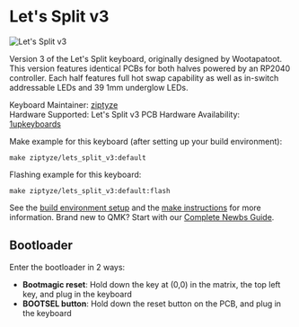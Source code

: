 # Let's Split v3

![Let's Split v3](https://i.imgur.com/ksZ64dK.jpg)

Version 3 of the Let's Split keyboard, originally designed by Wootapatoot. This version features identical PCBs for both halves powered by an RP2040 controller. Each half features full hot swap capability as well as in-switch addressable LEDs and 39 1mm underglow LEDs.

Keyboard Maintainer: [ziptyze](https://github.com/ziptyze)  
Hardware Supported: Let's Split v3 PCB
Hardware Availability: [1upkeyboards](https://1upkeyboards.com/shop/keyboard-kits/diy-40-kits/lets-split-v3/#choose-your-kit)  

Make example for this keyboard (after setting up your build environment):

    make ziptyze/lets_split_v3:default

Flashing example for this keyboard:

    make ziptyze/lets_split_v3:default:flash

See the [build environment setup](https://docs.qmk.fm/#/getting_started_build_tools) and the [make instructions](https://docs.qmk.fm/#/getting_started_make_guide) for more information. Brand new to QMK? Start with our [Complete Newbs Guide](https://docs.qmk.fm/#/newbs).

## Bootloader

Enter the bootloader in 2 ways:

* **Bootmagic reset**: Hold down the key at (0,0) in the matrix, the top left key, and plug in the keyboard
* **BOOTSEL button**: Hold down the reset button on the PCB, and plug in the keyboard
